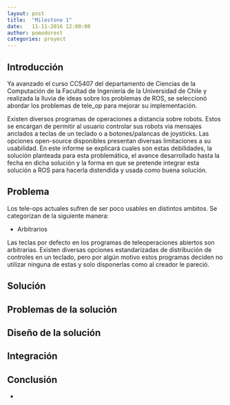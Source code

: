 ```yaml
---
layout: post
title:  "Milestone 1"
date:   11-11-2016 12:00:00
author: pomodorest
categories: proyect
---
```


## Introducción 
Ya avanzado el curso CC5407 del departamento de Ciencias de la Computación de la Facultad de Ingeniería de la Universidad de Chile y realizada la lluvia de ideas sobre los problemas de ROS, se seleccionó abordar los problemas de tele_op para mejorar su implementación.

Existen diversos programas de operaciones a distancia sobre robots. Estos se encargan de permitir al usuario controlar sus robots via mensajes anclados a teclas de un teclado o a botones/palancas de joysticks. Las opciones open-source disponibles presentan diversas limitaciones a su usabilidad. En este informe se explicará cuales son estas debilidades, la solución planteada para esta problemática, el avance desarrollado hasta la fecha en dicha solución y la forma en que se pretende integrar esta solución a ROS para hacerla distendida y usada como buena solución.


## Problema

Los tele-ops actuales sufren de ser poco usables en distintos ambitos. Se categorizan de la siguiente manera:

* Arbitrarios

Las teclas por defecto en los programas de teleoperaciones abiertos son arbitrarias. Existen diversas opciones estandarizadas de distribución de controles en un teclado, pero por algún motivo estos programas deciden no utilizar ninguna de estas y solo disponerlas como al creador le pareció. 

## Solución 

## Problemas de la solución

## Diseño de la solución

## Integración

## Conclusión 
-
